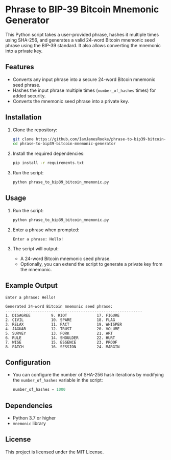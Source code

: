 # Phrase to BIP-39 Bitcoin Mnemonic Generator

This Python script takes a user-provided phrase, hashes it multiple times using SHA-256, and generates a valid 24-word Bitcoin mnemonic seed phrase using the BIP-39 standard. It also allows converting the mnemonic into a private key.

## Features
- Converts any input phrase into a secure 24-word Bitcoin mnemonic seed phrase.
- Hashes the input phrase multiple times (`number_of_hashes` times) for added security.
- Converts the mnemonic seed phrase into a private key.

## Installation

1. Clone the repository:
   ```bash
   git clone https://github.com/IamJamesRooke/phrase-to-bip39-bitcoin-mnemonic-generator.git
   cd phrase-to-bip39-bitcoin-mnemonic-generator
   ```

2. Install the required dependencies:
   ```bash
   pip install -r requirements.txt
   ```

3. Run the script:
   ```bash
   python phrase_to_bip39_bitcoin_mnemonic.py
   ```

## Usage

1. Run the script:
   ```bash
   python phrase_to_bip39_bitcoin_mnemonic.py
   ```

2. Enter a phrase when prompted:
   ```
   Enter a phrase: Hello!
   ```

3. The script will output:
   - A 24-word Bitcoin mnemonic seed phrase.
   - Optionally, you can extend the script to generate a private key from the mnemonic.

## Example Output

```
Enter a phrase: Hello!

Generated 24-word Bitcoin mnemonic seed phrase:
------------------------------------------------------------
1. DISAGREE         9. RIOT             17. FIGURE
2. CIVIL            10. SPARE           18. FLAG
3. RELAX            11. PACT            19. WHISPER
4. JAGUAR           12. TRUST           20. VOLUME
5. SURVEY           13. FORK            21. ART
6. RULE             14. SHOULDER        22. HURT
7. WISE             15. ESSENCE         23. PROOF
8. PATCH            16. SESSION         24. MARGIN
```

## Configuration

- You can configure the number of SHA-256 hash iterations by modifying the `number_of_hashes` variable in the script:
  ```python
  number_of_hashes = 1000
  ```

## Dependencies
- Python 3.7 or higher
- `mnemonic` library

## License
This project is licensed under the MIT License.